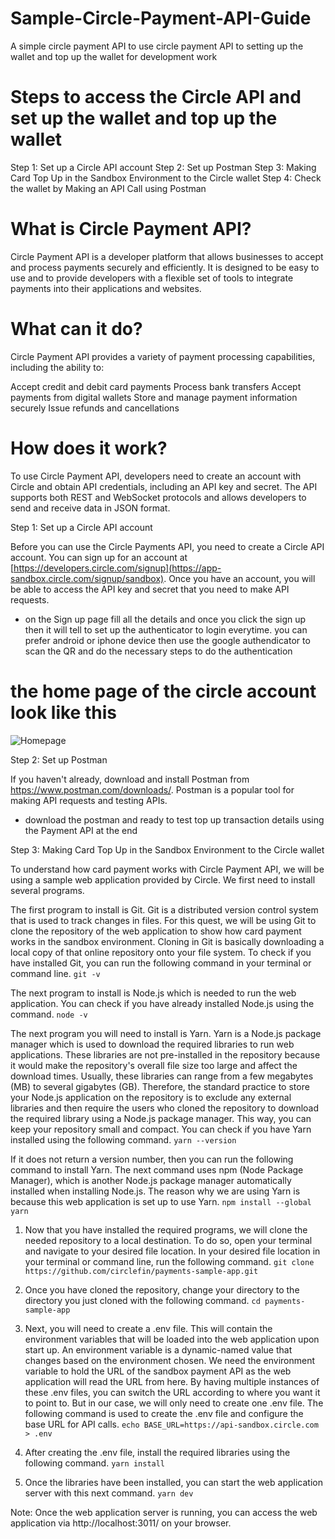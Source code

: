 # Sample-Circle-Payment-API-Guide

A simple circle payment API to use circle payment API to setting up the wallet and top up the wallet for development work

# Steps to access the Circle API and set up the wallet and top up the wallet 
Step 1: Set up a Circle API account
Step 2: Set up Postman
Step 3: Making Card Top Up in the Sandbox Environment to the Circle wallet
Step 4: Check the wallet by Making an API Call using Postman

# What is Circle Payment API?
Circle Payment API is a developer platform that allows businesses to accept and process payments securely and efficiently. It is designed to be easy to use and to provide developers with a flexible set of tools to integrate payments into their applications and websites.

# What can it do?
Circle Payment API provides a variety of payment processing capabilities, including the ability to:

Accept credit and debit card payments
Process bank transfers
Accept payments from digital wallets
Store and manage payment information securely
Issue refunds and cancellations

# How does it work?
To use Circle Payment API, developers need to create an account with Circle and obtain API credentials, including an API key and secret. The API supports both REST and WebSocket protocols and allows developers to send and receive data in JSON format.

Step 1: Set up a Circle API account

Before you can use the Circle Payments API, you need to create a Circle API account. You can sign up for an account at [https://developers.circle.com/signup](https://app-sandbox.circle.com/signup/sandbox). Once you have an account, you will be able to access the API key and secret that you need to make API requests.

* on the Sign up page fill all the details and once you click the sign up then it will tell to set up the authenticator to login everytime. you can prefer android or iphone device then use the google authendicator to scan the QR and do the necessary steps to do the authentication

# the home page of the circle account look like this

![Homepage](https://user-images.githubusercontent.com/59764125/219003356-56ae33c3-64a8-468f-978e-0ab1773d649d.png)


Step 2: Set up Postman

If you haven't already, download and install Postman from https://www.postman.com/downloads/. Postman is a popular tool for making API requests and testing APIs.

* download the postman and ready to test top up transaction details using the Payment API at the end

Step 3: Making Card Top Up in the Sandbox Environment to the Circle wallet

To understand how card payment works with Circle Payment API, we will be using a sample web application provided by Circle. We first need to install several programs. 

The first program to install is Git. Git is a distributed version control system that is used to track changes in files. For this quest, we will be using Git to clone the repository of the web application to show how card payment works in the sandbox environment. Cloning in Git is basically downloading a local copy of that online repository onto your file system. To check if you have installed Git, you can run the following command in your terminal or command line.
`git -v`

The next program to install is Node.js which is needed to run the web application. You can check if you have already installed Node.js using the command.
`node -v`

The next program you will need to install is Yarn. Yarn is a Node.js package manager which is used to download the required libraries to run web applications. These libraries are not pre-installed in the repository because it would make the repository's overall file size too large and affect the download times. Usually, these libraries can range from a few megabytes (MB) to several gigabytes (GB). Therefore, the standard practice to store your Node.js application on the repository is to exclude any external libraries and then require the users who cloned the repository to download the required library using a Node.js package manager. This way, you can keep your repository small and compact. 
You can check if you have Yarn installed using the following command.
`yarn --version`

If it does not return a version number, then you can run the following command to install Yarn. The next command uses npm (Node Package Manager), which is another Node.js package manager automatically installed when installing Node.js. The reason why we are using Yarn is because this web application is set up to use Yarn.
`npm install --global yarn`

1. Now that you have installed the required programs, we will clone the needed repository to a local destination. To do so, open your terminal and navigate to your desired file location. In your desired file location in your terminal or command line, run the following command.
`git clone https://github.com/circlefin/payments-sample-app.git`

2. Once you have cloned the repository, change your directory to the directory you just cloned with the following command.
`cd payments-sample-app`

3. Next, you will need to create a .env file. This will contain the environment variables that will be loaded into the web application upon start up. An environment variable is a dynamic-named value that changes based on the environment chosen. We need the environment variable to hold the URL of the sandbox payment API as the web application will read the URL from here. By having multiple instances of these .env files, you can switch the URL according to where you want it to point to. But in our case, we will only need to create one .env file. The following command is used to create the .env file and configure the base URL for API calls.
`echo BASE_URL=https://api-sandbox.circle.com > .env`

4. After creating the .env file, install the required libraries using the following command.
`yarn install`

5. Once the libraries have been installed, you can start the web application server with this next command.
`yarn dev`

Note: Once the web application server is running, you can access the web application via http://localhost:3011/ on your browser.
